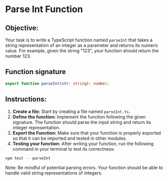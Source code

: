 # Parse Int Function

## Objective:

Your task is to write a TypeScript function named `parseInt` that takes a string representation of an integer as a parameter and returns its numeric value. For example, given the string "123", your function should return the number 123.

## Function signature

```typescript
export function parseInt(str: string): number;
```

## Instructions:

1. **Create a file:** Start by creating a file named `parseInt.ts`.
2. **Define the function:** Implement the function following the given signature. The function should parse the input string and return its integer representation.
3. **Export the Function:** Make sure that your function is properly exported so that it can be imported and tested in other modules.
4. **Testing your function:** After writing your function, run the following command in your terminal to test its correctness:

```Bash
npm test -- parseInt
```

Note: Be mindful of potential parsing errors. Your function should be able to handle valid string representations of integers.
